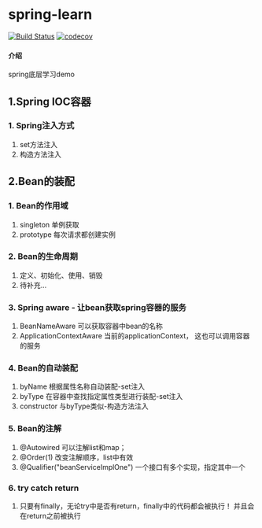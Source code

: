 # spring-learn
[![Build Status](https://travis-ci.com/mwk719/spring-learn.svg?branch=master)](https://travis-ci.com/mwk719/spring-learn)
[![codecov](https://codecov.io/gh/mwk719/spring-learn/branch/master/graph/badge.svg)](https://codecov.io/gh/mwk719/spring-learn)

#### 介绍
spring底层学习demo

## 1.Spring IOC容器

###  1. Spring注入方式
1. set方法注入
2. 构造方法注入

## 2.Bean的装配

###  1. Bean的作用域

1. singleton 单例获取
2. prototype 每次请求都创建实例

###  2. Bean的生命周期

1. 定义、初始化、使用、销毁
2. 待补充...

###  3. Spring aware - 让bean获取spring容器的服务

1. BeanNameAware  可以获取容器中bean的名称
2. ApplicationContextAware  当前的applicationContext， 这也可以调用容器的服务

###  4. Bean的自动装配

1. byName  根据属性名称自动装配-set注入
2. byType 在容器中查找指定属性类型进行装配-set注入
3. constructor 与byType类似-构造方法注入

###  5. Bean的注解

1. @Autowired 可以注解list和map；
2. @Order(1) 改变注解顺序，list中有效
3. @Qualifier("beanServiceImplOne") 一个接口有多个实现，指定其中一个

###  6. try catch return

1. 只要有finally，无论try中是否有return，finally中的代码都会被执行！
   并且会在return之前被执行

